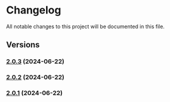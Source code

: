 # Changelog

All notable changes to this project will be documented in this file.

## Versions

### [2.0.3](https://github.com/data7expressions/data7expressions/compare/v2.0.2...v2.0.3) (2024-06-22)

### [2.0.2](https://github.com/data7expressions/data7expressions/compare/v2.0.1...v2.0.2) (2024-06-22)

### [2.0.1](https://github.com/data7expressions/data7expressions/compare/v2.1.5...v2.0.1) (2024-06-22)
